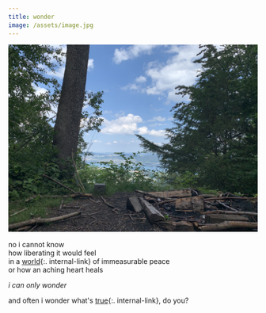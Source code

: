 ```yaml
---
title: wonder
image: /assets/image.jpg
---
```


![](fireplace.jpeg)
 
no i cannot know  
how liberating it would feel  
in a [world](/earth){:. internal-link} of immeasurable peace  
or how an aching heart heals  
  
*i can only wonder*
    
and often i  wonder what's [true](/truth){:. internal-link}, do you?  




